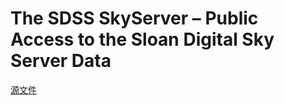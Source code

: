 
# The SDSS SkyServer – Public Access to the Sloan Digital Sky Server Data
[源文件](http://pan.baidu.com/s/1o7DsWp8)

